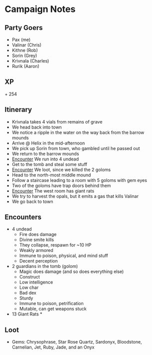 # Campaign Notes

## Party Goers
* Pax (me) 
* Valinar (Chris)
* Kithne (Rob)
* Sorin (Grey)
* Krivnala (Charles)
* Rurik (Aaron)

## XP
\+ 254

## Itinerary 
* Krivnala takes 4 vials from remains of grave 
* We head back into town
* We notice a ripple in the water on the way back from the barrow mounds 
* Arrive @ Helix in the mid-afternoon
* We pick up Sorin from town, who gambled until he passed out
* We return to the barrow mounds
* [Encounter](#encounters) We run into 4 undead
* Get to the tomb and steal some stuff
* [Encounter](#encounters) We loot, since we killed the 2 goloms
* Head to the north-most middle mound
* Follow a staircase leading to a room with 5 goloms with gem eyes
* Two of the goloms have trap doors behind them
* [Encounter](#encounters) The west room has giant rats
* We try to harvest the opals, but it emits a gas that kills Valinar
* We go back to town

## Encounters
- 4 undead  
    * Fire does damage  
    * Divine smite kills  
    * They collapse, respawn for ~10 HP
    * Weakly armored
    * Immune to poison, physical, and mind stuff
    * Decent perception
- 2 guardians in the tomb (golom)
    * Magic does damage (and so does everything else)
    * Construct 
    * Low intelligence 
    * Low char
    * Bad dex
    * Sturdy
    * Immune to poison, petrification
    * Mutable, can get weapons stuck 
- 13 Giant Rats 
    * 

## Loot
- Gems: Chrysophrase, Star Rose Quartz, Sardonyx, Bloodstone, Carnelian, Jet, Ruby, Jade, and an Onyx